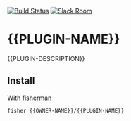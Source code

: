 [![Build Status][travis-badge]][travis-link]
[![Slack Room][slack-badge]][slack-link]

# {{PLUGIN-NAME}}

{{PLUGIN-DESCRIPTION}}

## Install

With [fisherman]

```
fisher {{OWNER-NAME}}/{{PLUGIN-NAME}}
```

[travis-link]: https://travis-ci.org/{{OWNER-NAME}}/{{PLUGIN-NAME}}
[travis-badge]: https://img.shields.io/travis/{{OWNER-NAME}}/{{PLUGIN-NAME}}.svg
[slack-link]: https://fisherman-wharf.herokuapp.com
[slack-badge]: https://fisherman-wharf.herokuapp.com/badge.svg
[fisherman]: https://github.com/fisherman/fisherman

